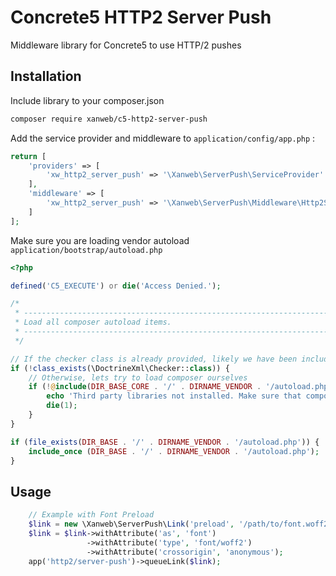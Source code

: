 # Concrete5 HTTP2 Server Push

Middleware library for Concrete5 to use HTTP/2 pushes

## Installation

Include library to your composer.json
```bash
composer require xanweb/c5-http2-server-push
```

Add the service provider and middleware to `application/config/app.php` :
```php
return [
    'providers' => [
        'xw_http2_server_push' => '\Xanweb\ServerPush\ServiceProvider'
    ],
    'middleware' => [
        'xw_http2_server_push' => '\Xanweb\ServerPush\Middleware\Http2ServerPushMiddleware'
    ]
];
```

Make sure you are loading vendor autoload `application/bootstrap/autoload.php`
```php
<?php

defined('C5_EXECUTE') or die('Access Denied.');

/*
 * ----------------------------------------------------------------------------
 * Load all composer autoload items.
 * ----------------------------------------------------------------------------
 */

// If the checker class is already provided, likely we have been included in a separate composer project
if (!class_exists(\DoctrineXml\Checker::class)) {
    // Otherwise, lets try to load composer ourselves
    if (!@include(DIR_BASE_CORE . '/' . DIRNAME_VENDOR . '/autoload.php')) {
        echo 'Third party libraries not installed. Make sure that composer has required libraries in the concrete/ directory.';
        die(1);
    }
}

if (file_exists(DIR_BASE . '/' . DIRNAME_VENDOR . '/autoload.php')) {
    include_once (DIR_BASE . '/' . DIRNAME_VENDOR . '/autoload.php');
}
```

## Usage
````php
    // Example with Font Preload
    $link = new \Xanweb\ServerPush\Link('preload', '/path/to/font.woff2');
    $link = $link->withAttribute('as', 'font')
                 ->withAttribute('type', 'font/woff2')
                 ->withAttribute('crossorigin', 'anonymous');
    app('http2/server-push')->queueLink($link);
````
